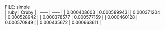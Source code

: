 FILE: simple  
|  ruby  |  Cruby  |
| ---- | ---- |
|  0.000408603  |  0.000589943|
|  0.000371204  |  0.000528942  |
|  0.000378577  |  0.000577159  |
|  0.000460128  |  0.000570849  |
|  0.000435672  |  0.000663611  |